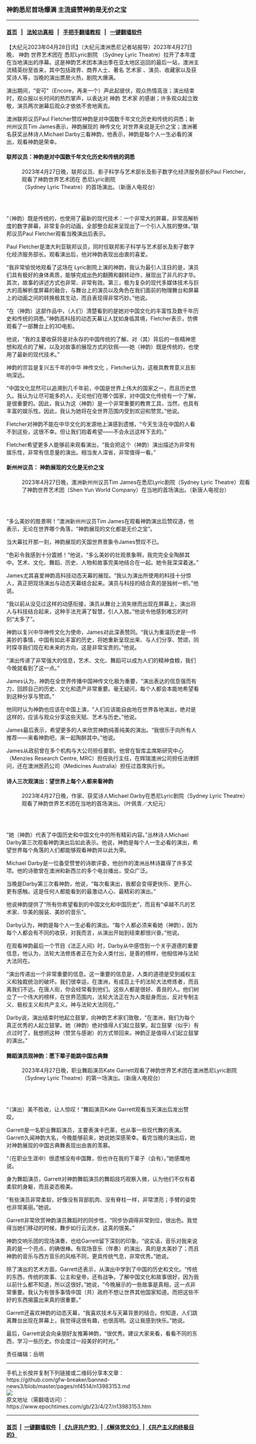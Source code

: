 ### 神韵悉尼首场爆满 主流盛赞神韵是无价之宝
------------------------

#### [首页](https://github.com/gfw-breaker/banned-news3/blob/master/README.md) &nbsp;&nbsp;|&nbsp;&nbsp; [法轮功真相](https://github.com/begood0513/basic/blob/master/README.md)  &nbsp;&nbsp;|&nbsp;&nbsp; [手把手翻墙教程](https://github.com/gfw-breaker/guides/wiki)  &nbsp;&nbsp;|&nbsp;&nbsp; [一键翻墙软件](https://github.com/gfw-breaker/nogfw/blob/master/README.md)  



<div><p>
 【大纪元2023年04月28日讯】（大纪元澳洲悉尼记者站报导）2023年4月27日晚，
 <ok href="https://www.epochtimes.com/gb/tag/%E7%A5%9E%E9%9F%B5.html">
  神韵
 </ok>
 世界艺术团在
 <ok href="https://www.epochtimes.com/gb/tag/%E6%82%89%E5%B0%BClyric%E5%89%A7%E9%99%A2.html">
  悉尼Lyric剧院
 </ok>
 （Sydney Lyric Theatre）拉开了本年度在当地演出的序幕。这是神韵艺术团本演出季在亚太地区巡回的最后一站，澳洲主流精英纷至沓来，其中包括政界、商界人士、著名
 <ok href="https://www.epochtimes.com/gb/tag/%E8%89%BA%E6%9C%AF%E5%AE%B6.html">
  艺术家
 </ok>
 、演员、收藏家以及获奖诗人等，当晚的演出票房火热，剧院大爆满。
</p>
<p>
 演出期间，“安可”（Encore，再来一个）声此起彼伏，观众热情高涨；演出结束时，观众报以长时间的热烈掌声，以表达对
 <ok href="https://www.epochtimes.com/gb/tag/%E7%A5%9E%E9%9F%B5.html">
  神韵
 </ok>
 <ok href="https://www.epochtimes.com/gb/tag/%E8%89%BA%E6%9C%AF%E5%AE%B6.html">
  艺术家
 </ok>
 的感谢；许多观众起立致敬，演员两次谢幕后观众才依依不舍地离去。
</p>
<p>
 澳洲联邦议员Paul Fletcher赞叹神韵是对中国数千年文化历史和传统的洞悉；新州州议员Tim James表示，神韵展现的
 <ok href="https://www.epochtimes.com/gb/tag/%E7%A5%9E%E4%BC%A0%E6%96%87%E5%8C%96.html">
  神传文化
 </ok>
 对世界来说是无价之宝；澳洲著名获奖丛林诗人Michael Darby三看神韵，他表示，神韵是每个人一生必看的演出，观看神韵是荣幸。
</p>
<h4>
 联邦议员：神韵是对中国数千年文化历史和传统的洞悉
</h4>
<figure aria-describedby="caption-attachment-13983162" class="wp-caption aligncenter" id="attachment_13983162" style="width: 600px">
 <ok href="https://i.epochtimes.com/assets/uploads/2023/04/id13983162-230427073530100101.jpg" target="_blank">
  <img alt="" class="size-large wp-image-13983162" src="https://i.epochtimes.com/assets/uploads/2023/04/id13983162-230427073530100101-600x400.jpg" title=""/>
 </ok>
 <br/><figcaption class="wp-caption-text" id="caption-attachment-13983162">
  2023年4月27日晚，联邦议员、影子科学与艺术部长及影子数字化经济服务部长Paul Fletcher，观看了神韵世界艺术团在
  <ok href="https://www.epochtimes.com/gb/tag/%E6%82%89%E5%B0%BClyric%E5%89%A7%E9%99%A2.html">
   悉尼Lyric剧院
  </ok>
  （Sydney Lyric Theatre）的首场演出。（新唐人电视台）
 </figcaption><br/>
</figure><br/>
<p>
 “（神韵）既是传统的，也使用了最新的现代技术：一个非常大的屏幕，非常高解析度的数字屏幕，非常复杂的动画，全部整合起来呈现出了一个引人入胜的整体。”联邦议员Paul Fletcher观看当晚演出后表示。
</p>
<p>
 Paul Fletcher是澳大利亚联邦议员，同时任联邦影子科学与艺术部长及影子数字化经济服务部长。观看演出后，他对神韵表现出由衷的喜爱。
</p>
<p>
 “我非常愉悦地观看了这场在 Lyric剧院上演的神韵，我认为最引人注目的是，演员们具有极好的身体素质，能够完成出色的翻腾和翻转动作，展现出了非凡的才华。其次，故事的讲述方式也非常、非常有效。第三，极为复杂的现代多媒体技术与巨大的高解析度屏幕的融合，与舞台上的演员以及角色在我们面前的物理舞台和屏幕上的动画之间的转换极其生动，而且表现得非常巧妙。”他说。
</p>
<p>
 “在（神韵）这部作品中，（人们）清楚看到的是她对中国文化的丰富性及数千年历史和传统的洞悉。”神韵高科技的动态天幕让人犹如身临其境，Fletcher表示，仿佛观看了一部舞台上的3D电影。
</p>
<p>
 他说，“我的主要收获将是对永存的中国传统的了解、对（其）背后的一些精神思想和观点的了解，以及对故事的展现方式的钦佩——她（神韵）既是传统的，也使用了最新的现代技术。”
</p>
<p>
 神韵的宗旨是复兴五千年的中华
 <ok href="https://www.epochtimes.com/gb/tag/%E7%A5%9E%E4%BC%A0%E6%96%87%E5%8C%96.html">
  神传文化
 </ok>
 ，Fletcher认为，这极具教育意义且影响深远。
</p>
<p>
 “中国文化显然可以追溯到几千年前，中国是世界上伟大的国家之一，而且历史悠久。我认为让尽可能多的人，无论他们在哪个国家，对中国文化传统有一个了解，是很重要的。因此，我认为这（神韵）是一个非常重要的教育工具，当然，也具有丰富的娱乐性。因此，我认为她将在全世界范围内受到欢迎和赞赏。”他说。
</p>
<p>
 Fletcher对神韵不能在中华文化的发源地上演感到遗憾，“今天生活在中国的人看不到这些，这很不幸。但让我们抱着希望——不会永远这样下去的。”
</p>
<p>
 Fletcher希望更多人能够前来观看演出，“我会把这个（神韵）演出描述为非常有娱乐性，非常有信息量的演出。相当发人深省，非常值得一看。”
</p>
<h4>
 新州州议员： 神韵展现的文化是无价之宝
</h4>
<figure aria-describedby="caption-attachment-13983166" class="wp-caption aligncenter" id="attachment_13983166" style="width: 600px">
 <ok href="https://i.epochtimes.com/assets/uploads/2023/04/id13983166-230427073534100101.jpg" target="_blank">
  <img alt="" class="size-large wp-image-13983166" src="https://i.epochtimes.com/assets/uploads/2023/04/id13983166-230427073534100101-600x400.jpg" title=""/>
 </ok>
 <br/><figcaption class="wp-caption-text" id="caption-attachment-13983166">
  2023年4月27日晚，澳洲新州州议员Tim James在悉尼Lyric剧院（Sydney Lyric Theatre）观看了神韵世界艺术团（Shen Yun World Company）在当地的首场演出。（新唐人电视台）
 </figcaption><br/>
</figure><br/>
<p>
 “多么美妙的胜景啊！”澳洲新州州议员Tim James在观看神韵演出后赞叹道，他表示，无论在世界哪个角落，“神韵展现的文化都是无价之宝”。
</p>
<p>
 当大幕拉开那一刻，神韵展现的天国世界景象令James赞叹不已。
</p>
<p>
 “色彩令我感到十分震撼！”他说，“多么美妙的壮观景象啊，我完完全全陶醉其中。艺术、文化、舞蹈、历史、人物和故事完美地结合在一起。她令我深深着迷。”
</p>
<p>
 James尤其喜爱神韵高科技动态天幕的展现。“我认为演出所使用的科技十分惊人，真正把现场演出与动态天幕结合起来。演员与科技的结合真的是独树一帜。”他说。
</p>
<p>
 “我以前从没见过这样的动感衔接，演员从舞台上消失继而出现在屏幕上，演出将人与科技结合起来，这种手法充满了智慧，引人入胜。”他说令他感到难忘的时刻“太多了”。
</p>
<p>
 神韵以复兴中华神传文化为使命，James对此深表赞同。“我认为重温历史是一件美妙的事情，中国有如此丰富的历史，将她重新呈现出来、与人们分享、赞颂，同时探寻我们现在和未来的方向，这是非常宝贵的。”他说。
</p>
<p>
 “演出传递了非常强大的信息，艺术、文化、舞蹈可以成为人们的精神食粮，我们今晚就看到了这一点。”
</p>
<p>
 James认为，神韵在全世界传播中国神传文化极为重要，“演出表达的信息强而有力，回顾自己的历史、文化和遗产非常重要。毫无疑问，每个人都会本能地希望看到这种分享与赞颂。”
</p>
<p>
 他同时认为神韵也应该在中国上演，“人们应该能自由地在世界各地演出，绝对是这样的，应该与观众分享这些天赋、艺术与历史。”他说。
</p>
<p>
 James最后表示，希望更多的人来欣赏神韵纯善纯美的演出。“我很乐于向所有人推荐——来看神韵吧，来一起陶醉其中。”他说。
</p>
<p>
 James从政前曾在多个机构与大公司担任要职。他曾在智库孟席斯研究中心（Menzies Research Centre, MRC）担任执行主任，在辉瑞澳洲公司担任法律顾问，还在澳洲医药公司（Medicines Australia）担任过首席执行长。
</p>
<h4>
 诗人三次观演出：望世界上每个人都来看神韵
</h4>
<figure aria-describedby="caption-attachment-13983169" class="wp-caption aligncenter" id="attachment_13983169" style="width: 600px">
 <ok href="https://i.epochtimes.com/assets/uploads/2023/04/id13983169-230427085054100101.jpg" target="_blank">
  <img alt="" class="size-large wp-image-13983169" src="https://i.epochtimes.com/assets/uploads/2023/04/id13983169-230427085054100101-600x400.jpg" title=""/>
 </ok>
 <br/><figcaption class="wp-caption-text" id="caption-attachment-13983169">
  2023年4月27日晚，作家、获奖诗人Michael Darby在悉尼Lyric剧院（Sydney Lyric Theatre）观看了神韵世界艺术团在当地的首场演出。（叶佩青／大纪元）
 </figcaption><br/>
</figure><br/>
<p>
 “她（神韵）代表了中国历史和中国文化中的所有精彩内容。”丛林诗人Michael Darby第三次观看神韵演出后如此表示。他说，神韵是每个人一生必看的演出，希望世界每个角落的人们都能够观看神韵并以此为荣。
</p>
<p>
 Michael Darby是一位备受赞誉的诗歌评委，他创作的澳洲丛林诗赢得了许多奖项。他的诗歌曾在澳洲和新西兰的多个电台播出，受众广泛。
</p>
<p>
 当晚是Darby第三次看神韵，他说，“每次看演出，我都会变得更快乐、更开心、更有感触。这是任何人都能看到的最激动人心、最精彩的演出。”
</p>
<p>
 他说神韵提供了“所有你希望看到的中国文化和中国历史”，而且有“卓越不凡的艺术家、华美的服装、美妙的音乐”。
</p>
<p>
 Darby认为，神韵是每个人一生必看的演出。“每个人都必须来看她（神韵），因为每个人都会有不同的收获，对我而言，从演出开始到结束都很兴奋。”他说。
</p>
<p>
 在观看神韵最后一个节目《法正人间》时，Darby从中感悟到一个关乎道德的重要信息，他认为，法轮大法修炼者正在为全人类付出，是善的榜样，他相信神与法轮大法同在。
</p>
<p>
 “演出传递出一个非常重要的信息。这一重要的信息是，人类的道德是受到威权主义和独裁统治的破坏。我们很幸运，在澳洲，有成百上千的法轮大法修炼者，而且离我们不远。在唐人街，你会经常看到他们。这些人都是很好、善良的人。他们树立了一个伟大的榜样，在世界范围内，法轮大法正在为人类挺身而出，反对专制主义、极权主义和共产主义。神与法轮大法同在。”
</p>
<p>
 Darby说，演出结束时他起立鼓掌，向神韵艺术家们致敬，“在澳洲，我们为每个真正优秀的人起立鼓掌。她（神韵）绝对值得人们起立鼓掌。起立鼓掌（似乎）有点过时了，我想把这种（赞赏与感谢）的方式带回来。神韵正是值得人们起立鼓掌的演出。”
</p>
<h4>
 舞蹈演员观神韵：愿下辈子能跳中国古典舞
</h4>
<figure aria-describedby="caption-attachment-13983171" class="wp-caption aligncenter" id="attachment_13983171" style="width: 600px">
 <ok href="https://i.epochtimes.com/assets/uploads/2023/04/id13983171-230427084105100101.jpg" target="_blank">
  <img alt="" class="size-large wp-image-13983171" src="https://i.epochtimes.com/assets/uploads/2023/04/id13983171-230427084105100101-600x400.jpg" title=""/>
 </ok>
 <br/><figcaption class="wp-caption-text" id="caption-attachment-13983171">
  2023年4月27日晚，职业舞蹈演员Kate Garrett观看了神韵世界艺术团在澳洲悉尼Lyric剧院（Sydney Lyric Theatre）的第一场演出。（新唐人电视台）
 </figcaption><br/>
</figure><br/>
<p>
 “（演出）美不胜收，让人惊叹！”舞蹈演员Kate Garrett观看当天演出后发出赞叹。
</p>
<p>
 Garrett是一名职业舞蹈演员，主要表演卡巴莱，也从事一些现代舞的表演。Garrett久闻神韵大名，今晚能够前来，她说她深感荣幸。看完当晚的演出后，她对神韵展现的中国古典舞表现出由衷的羡慕。
</p>
<p>
 “（在职业生涯中）很遗憾没有中国舞，但也许在我的下辈子（会有）。”她感慨地说。
</p>
<p>
 身为舞蹈演员，Garrett对神韵舞蹈演员的舞蹈技巧观察入微，认为他们不仅有着柔软的身躯，而且姿态极美。
</p>
<p>
 “有些演员非常柔软，好像没有背部肌肉、没有脊柱一样，非常漂亮；手臂的姿势也非常美丽。”她说。
</p>
<p>
 Garrett非常欣赏神韵演员舞蹈时的同步性，“同步协调得非常到位，很出色。我觉得当她们移动的时候，舞步如行云流水，这真的很美。”
</p>
<p>
 神韵交响乐团的现场演奏，也给Garrett留下深刻的印象。“说实话，音乐对我来说真的是一个亮点，的确很棒。有现场音乐（伴奏）的演出，真的是太美妙了；而且神韵的音乐与西方音乐的风格不同，更具传统气息，非常优秀。”她说。
</p>
<p>
 除了演出的艺术方面，Garrett还表示，从演出中学到了中国的历史和文化。“传统的东西，传统的故事、公主和皇帝，还有战争。了解中国文化和故事很好，因为我以前什么都不知道，所以这很好。”她说，“今晚展示的一些故事是真相，这一点非常重要。我认为有很多事情中国（共）政府不想让世界其他国家知道。而把这些不好的东西揭露出来真的很重要。”
</p>
<p>
 Garrett还喜欢神韵的动态天幕，“我喜欢技术与天幕背景的结合。你知道，人们跳离舞台出现在屏幕上，我觉得这很有趣，也很高明。这让我感到快乐。”她说。
</p>
<p>
 最后，Garrett说会向亲朋好友推筹神韵，“很优秀。建议大家来看，看看不同的东西，学习一些历史。你会度过一段美好的时光。”
</p>
<p>
 责任编辑：岳明
</p>
</div>
<hr/>
手机上长按并复制下列链接或二维码分享本文章：<br/>
https://github.com/gfw-breaker/banned-news3/blob/master/pages/nf4514/n13983153.md <br/>
<a href='https://github.com/gfw-breaker/banned-news3/blob/master/pages/nf4514/n13983153.md'><img src='https://github.com/gfw-breaker/banned-news3/blob/master/pages/nf4514/n13983153.md.png'/></a> <br/>
原文地址（需翻墙访问）：https://www.epochtimes.com/gb/23/4/27/n13983153.htm


------------------------
#### [首页](https://github.com/gfw-breaker/banned-news3/blob/master/README.md) &nbsp;|&nbsp; [一键翻墙软件](https://github.com/gfw-breaker/nogfw/blob/master/README.md) &nbsp;| [《九评共产党》](https://github.com/gfw-breaker/9ping.md/blob/master/README.md#九评之一评共产党是什么) | [《解体党文化》](https://github.com/gfw-breaker/jtdwh.md/blob/master/README.md) | [《共产主义的终极目的》](https://github.com/gfw-breaker/gczydzjmd.md/blob/master/README.md)


<img src='http://gfw-breaker.win/banned-news3/pages/nf4514/n13983153.md' width='0px' height='0px'/>